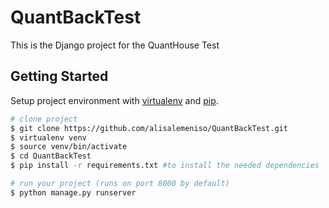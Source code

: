 # QuantBackTest
This is the Django project for the QuantHouse Test

## Getting Started

Setup project environment with [virtualenv](https://virtualenv.pypa.io) and [pip](https://pip.pypa.io).

```bash
# clone project
$ git clone https://github.com/alisalemeniso/QuantBackTest.git
$ virtualenv venv
$ source venv/bin/activate
$ cd QuantBackTest
$ pip install -r requirements.txt #to install the needed dependencies

# run your project (runs on port 8000 by default)
$ python manage.py runserver
```
